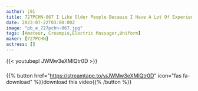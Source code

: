 ```yaml
---
author: j91
title: 727PCHN-067 I Like Older People Because I Have A Lot Of Experience… I’ve Been Tempting A Lot Of Men, And I’ve Been Cumming In The Rich Milk Little Devil J*!
date: 2023-07-22T03:00:00Z
image: "pb_e_727pchn-067.jpg"
tags: [Amateur, Creampie,Electric Massager,Uniform]
maker: [727PCHN]
actress: []
---
```



{{< youtubepl JWMw3eXMlQtr0D >}}
###

{{% button href="https://streamtape.to/v/JWMw3eXMlQtr0D" icon="fas fa-download" %}}download this video{{% /button %}}

